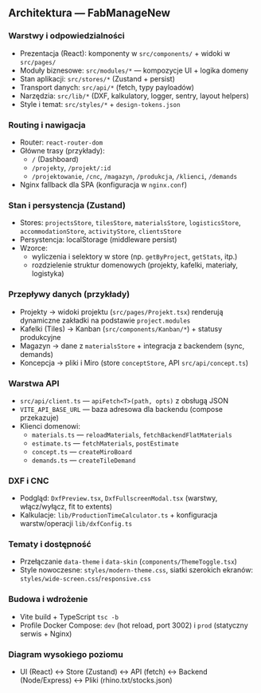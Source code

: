## Architektura — FabManageNew

### Warstwy i odpowiedzialności
- Prezentacja (React): komponenty w `src/components/` + widoki w `src/pages/`
- Moduły biznesowe: `src/modules/*` — kompozycje UI + logika domeny
- Stan aplikacji: `src/stores/*` (Zustand + persist)
- Transport danych: `src/api/*` (fetch, typy payloadów)
- Narzędzia: `src/lib/*` (DXF, kalkulatory, logger, sentry, layout helpers)
- Style i temat: `src/styles/*` + `design-tokens.json`

### Routing i nawigacja
- Router: `react-router-dom`
- Główne trasy (przykłady):
  - `/` (Dashboard)
  - `/projekty`, `/projekt/:id`
  - `/projektowanie`, `/cnc`, `/magazyn`, `/produkcja`, `/klienci`, `/demands`
- Nginx fallback dla SPA (konfiguracja w `nginx.conf`)

### Stan i persystencja (Zustand)
- Stores: `projectsStore`, `tilesStore`, `materialsStore`, `logisticsStore`, `accommodationStore`, `activityStore`, `clientsStore`
- Persystencja: localStorage (middleware persist)
- Wzorce: 
  - wyliczenia i selektory w store (np. `getByProject`, `getStats`, itp.)
  - rozdzielenie struktur domenowych (projekty, kafelki, materiały, logistyka)

### Przepływy danych (przykłady)
- Projekty → widoki projektu (`src/pages/Projekt.tsx`) renderują dynamiczne zakładki na podstawie `project.modules`
- Kafelki (Tiles) → Kanban (`src/components/Kanban/*`) + statusy produkcyjne
- Magazyn → dane z `materialsStore` + integracja z backendem (sync, demands)
- Koncepcja → pliki i Miro (store `conceptStore`, API `src/api/concept.ts`)

### Warstwa API
- `src/api/client.ts` — `apiFetch<T>(path, opts)` z obsługą JSON
- `VITE_API_BASE_URL` — baza adresowa dla backendu (compose przekazuje)
- Klienci domenowi:
  - `materials.ts` — `reloadMaterials`, `fetchBackendFlatMaterials`
  - `estimate.ts` — `fetchMaterials`, `postEstimate`
  - `concept.ts` — `createMiroBoard`
  - `demands.ts` — `createTileDemand`

### DXF i CNC
- Podgląd: `DxfPreview.tsx`, `DxfFullscreenModal.tsx` (warstwy, włącz/wyłącz, fit to extents)
- Kalkulacje: `lib/ProductionTimeCalculator.ts` + konfiguracja warstw/operacji `lib/dxfConfig.ts`

### Tematy i dostępność
- Przełączanie `data-theme` i `data-skin` (`components/ThemeToggle.tsx`)
- Style nowoczesne: `styles/modern-theme.css`, siatki szerokich ekranów: `styles/wide-screen.css`/`responsive.css`

### Budowa i wdrożenie
- Vite build + TypeScript `tsc -b`
- Profile Docker Compose: `dev` (hot reload, port 3002) i `prod` (statyczny serwis + Nginx)

### Diagram wysokiego poziomu
- UI (React) ↔ Store (Zustand) ↔ API (fetch) ↔ Backend (Node/Express) ↔ Pliki (rhino.txt/stocks.json)



